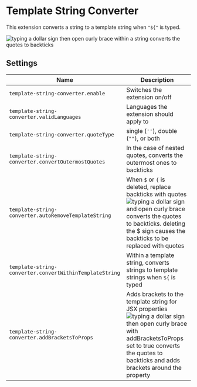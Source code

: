 # Template String Converter

This extension converts a string to a template string when `"${"` is typed.

![typing a dollar sign then open curly brace within a string converts the quotes to backticks](https://github.com/meganrogge/template-string-converter/blob/master/src/images/demo.gif)

## Settings

| Name                                 | Description                                                                                                                                                                                                                                                                                                                       |
| ------------------------------------ | --------------------------------------------------------------------------------------------------------------------------------------------------------------------------------------------------------------------------------------------------------------------------------------------------------------------------------- |
| `template-string-converter.enable`         | Switches the extension on/off                                                                                                                                                                                        |
| `template-string-converter.validLanguages` | Languages the extension should apply to                                                                                                                                                |
| `template-string-converter.quoteType`   | single (`''`), double (`""`), or both                                                                                                                  |
| `template-string-converter.convertOutermostQuotes`    | In the case of nested quotes, converts the outermost ones to backticks
| `template-string-converter.autoRemoveTemplateString` | When `$` or `{` is deleted, replace backticks with quotes ![typing a dollar sign and open curly brace converts the quotes to backticks. deleting the $ sign causes the backticks to be replaced with quotes](https://github.com/meganrogge/template-string-converter/blob/master/src/images/auto-remove.gif)
| `template-string-converter.convertWithinTemplateString`          | Within a template string, converts strings to template strings when `${` is typed                 |
| `template-string-converter.addBracketsToProps`          | Adds brackets to the template string for JSX properties ![typing a dollar sign then open curly brace with addBracketsToProps set to true converts the quotes to backticks and adds brackets around the property](https://github.com/meganrogge/template-string-converter/blob/master/src/images/jsx-props.gif)
